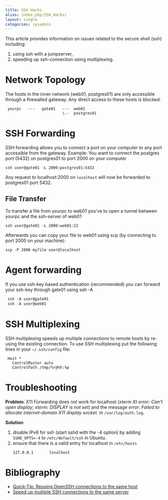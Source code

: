 ```yaml
---
title: SSH Hacks
alias: index.php/SSH_Hacks/
layout: single
categories: sysadmin
---
```


This article provides information on issues related to the secure shell
(ssh) including:

1.  using ssh with a jumpserver,
2.  speeding up ssh-connection using multiplexing.

Network Topology
================

The hosts in the inner network (web01, postgres01) are only accessible
through a firewalled gateway. Any direct access to these hosts is
blocked.

```
 yourpc   ---   gate01   ---  web01  
                         \--  postgres01
```

SSH Forwarding
==============

SSH forwarding allows you to connect a port on your computer to any port
accessible from the gateway. Example: You want to connect the postgres
port (5432) on postgres01 to port 2000 on your computer

`ssh user@gate01 -L 2000:postgres01:5432`

Any request to localhost:2000 on `localhost` will now be forwarded to
postgres01 port 5432.

File Transfer
-------------

To transfer a file from yourpc to web01 you've to open a tunnel between
yourpc and the ssh-server of web01

`ssh user@gate01 -L 2000:web01:22`

Afterwards you can copy your file to web01 using scp (by connecting to
port 2000 on your machine):

`scp -P 2000 myfile user@localhost`

Agent forwarding
================

If you use ssh-key based authentication (recommended) you can forward
your ssh-key through gate01 using ssh -A

```bash
 ssh -A user@gate01
 ssh -A user@web01
```

SSH Multiplexing
================

SSH multiplexing speeds up multiple connections to remote hosts by
re-using the existing connection. To use SSH multiplexing put the
following lines in your `~/.ssh/config` file:

```config
 Host *  
   ControlMaster auto   
   ControlPath /tmp/%r@%h:%p
```

Troubleshooting
===============

**Problem**: X11 Forwarding does not work for localhost (*xterm Xt
error: Can't open display; xterm: DISPLAY is not set*) and the message
*error: Failed to allocate internet-domain X11 display socket.* in
`/var/log/auth.log`.

**Solution**

1.  disable IPv6 for ssh (start sshd with the -4 option) by adding
    `SSHD_OPTS=-4` to `/etc/default/ssh` in Ubuntu.
2.  ensure that there is a valid entry for localhost in `/etc/hosts`
    ```
    127.0.0.1       localhost
    ```

Bibliography
============

- [Quick-Tip: Reusing OpenSSH connections to the same host](http://www.revsys.com/writings/quicktips/ssh-faster-connections.html)
- [Speed up multiple SSH connections to the same server](http://www.linuxjournal.com/content/speed-multiple-ssh-connections-same-server)

